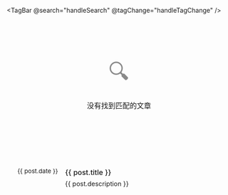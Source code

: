 
<script setup>
import { data as posts } from '../.vitepress/theme/composables/posts.data.js'
import { ref, computed, onMounted, nextTick } from 'vue'

const searchQuery = ref('')

// 提取所有标签并计算每个标签的文章数量
const tags = computed(() => {
    const tagMap = new Map()
    
    posts.forEach(post => {
      if (post.tags && Array.isArray(post.tags)) {
        post.tags.forEach(tag => {
          if (!tagMap.has(tag)) {
            tagMap.set(tag, [])
          }
          tagMap.get(tag).push(post)
        })
      }
    })
    
    // 转换为数组并按文章数量排序
    return Array.from(tagMap.entries())
      .map(([name, posts]) => ({
        name,
        count: posts.length,
        posts
      }))
      .sort((a, b) => b.count - a.count)
  })

// 当前选中的标签，默认为'all'显示全部文章
const activeTag = ref('all')

// 根据选中的标签筛选文章
const filteredPosts = computed(() => {
  let result = []
  
  if (activeTag.value === 'all') {
    // 显示所有文章，按时间倒序排列
    result = posts
  } else {
    // 显示特定标签的文章
    const tagObj = tags.value.find(tag => tag.name === activeTag.value)
    if (tagObj && Array.isArray(tagObj.posts)) {
      result = tagObj.posts.filter(post => post && typeof post === 'object' && post.title && post.url)
    }
  }
  
  // 按搜索关键词筛选
  if (searchQuery.value) {
    const query = searchQuery.value.toLowerCase()
    result = result.filter(post => 
      post.title.toLowerCase().includes(query) || 
      (post.description && post.description.toLowerCase().includes(query)) ||
      (post.tags && post.tags.some(tag => tag.toLowerCase().includes(query)))
    )
  }
  
  return result
})

// 设置活动标签
function setActiveTag(tag) {
  activeTag.value = tag
  // 更新URL hash但不刷新页面
  if (tag && tag !== 'all' && tag !== '全部') {
    window.history.replaceState(null, null, `#${tag}`)
  } else {
    window.history.replaceState(null, null, window.location.pathname)
  }
}

// 处理TagBar组件的搜索事件
const handleSearch = (query) => {
  searchQuery.value = query
}

// 处理TagBar组件的标签变化事件
const handleTagChange = (tag) => {
  if (tag === '全部') {
    setActiveTag('all')
  } else {
    setActiveTag(tag)
  }
}

// 清除筛选
const clearFilters = () => {
  searchQuery.value = ''
  setActiveTag('all')
}

// 初始化：从URL hash中获取标签
function initFromHash() {
  const hash = window.location.hash
  if (hash) {
    const tag = decodeURIComponent(hash.slice(1))
    if (tags.value.some(t => t.name === tag)) {
      nextTick(() => {
        setActiveTag(tag)
      })
    }
  } else {
    // 默认显示全部文章
    setActiveTag('all')
  }
}

onMounted(() => {
  initFromHash()
  window.addEventListener('hashchange', initFromHash)
})

</script>

<!-- <div class="page-header">
  <h1>📂 文章标签</h1>
  <p>按标签浏览所有文章</p>
</div> -->

<!-- 标签栏组件 -->
<TagBar @search="handleSearch" @tagChange="handleTagChange" />

<div class="content-wrapper">
  <div v-if="filteredPosts.length === 0" class="no-results">
    <p>没有找到匹配的文章</p>
  </div>

  <div v-else class="posts-list">
    <div v-for="post in filteredPosts" :key="post.url" class="post-item">
      <div class="post-date">{{ post.date }}</div>
      <div class="post-content">
        <h3 class="post-title">
          <a :href="post.url">{{ post.title }}</a>
        </h3>
        <p v-if="post.description" class="post-description">{{ post.description }}</p>
      </div>
    </div>
  </div>
</div>

<style scoped>
/* 页面容器 */
.VPContent {
  max-width: 1400px !important;
  margin: 0 auto;
  padding: 0 24px;
}

/* 页面头部 */
.page-header {
  margin-bottom: 2rem;
  padding-bottom: 1rem;
  border-bottom: 1px solid var(--vp-c-divider);
  max-width: 1400px;
  margin-left: auto;
  margin-right: auto;
}

.page-header h1 {
  font-size: 1.8rem;
  margin: 0 0 0.5rem 0;
  color: var(--vp-c-text-1);
}

.page-header p {
  margin: 0;
  color: var(--vp-c-text-2);
  font-size: 0.9rem;
}

/* 内容区域优化 */
.content-wrapper {
  max-width: 1400px;
  margin: 0 auto;
  padding: 0 24px;
}


/* 无结果状态 */
.no-results {
  text-align: center;
  padding: 4rem 2rem;
  color: var(--vp-c-text-2);
  font-size: 1rem;
  background: var(--vp-c-bg-soft);
  border-radius: 16px;
  margin: 2rem 0;
}

.no-results::before {
  content: '🔍';
  display: block;
  font-size: 3rem;
  margin-bottom: 1rem;
  opacity: 0.5;
}

/* 文章列表 */
.posts-list {
  margin-bottom: 2rem;
}

.post-item {
  display: flex;
  align-items: flex-start;
  gap: 1rem;
  padding: 1rem 0;
  border-bottom: 1px solid var(--vp-c-divider);
}

.post-item:last-child {
  border-bottom: none;
}

.post-date {
  flex-shrink: 0;
  font-size: 0.85rem;
  color: var(--vp-c-text-3);
  min-width: 80px;
}

.post-content {
  flex: 1;
}

.post-title {
  font-size: 1rem;
  font-weight: 500;
  margin: 0 0 0.25rem 0;
  line-height: 1.4;
}

.post-title a {
  color: var(--vp-c-text-1);
  text-decoration: none;
  transition: color 0.2s ease;
}

.post-title a:hover {
  color: var(--vp-c-brand-1);
}

.post-description {
  font-size: 0.9rem;
  color: var(--vp-c-text-2);
  margin: 0;
  line-height: 1.5;
}



/* 响应式设计 */
@media (max-width: 768px) {
  .content-wrapper {
    padding: 0 16px;
  }
  
  .post-item {
    flex-direction: column;
    gap: 0.5rem;
    padding: 0.75rem 0;
  }
  
  .post-date {
    min-width: auto;
    font-size: 0.8rem;
  }
  
  .post-title {
    font-size: 0.95rem;
  }
  
  .post-description {
    font-size: 0.85rem;
  }
  
  .no-results {
    padding: 3rem 1.5rem;
  }
  
  .no-results::before {
    font-size: 2.5rem;
  }
}

@media (max-width: 480px) {
  .post-item {
    padding: 0.5rem 0;
  }
  
  .post-date {
    font-size: 0.75rem;
  }
  
  .post-title {
    font-size: 0.9rem;
  }
  
  .post-description {
    font-size: 0.8rem;
  }
  
  .no-results {
    padding: 2rem 1rem;
    font-size: 0.9rem;
  }
  
  .no-results::before {
    font-size: 2rem;
  }
}


</style>
